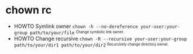 # chown rc

* HOWTO Symlink owner    `chown -h --no-dereference your-user:your-group path/to/your/file`              <sup><sub>Change symbolic link owner.</sub></sup>
* HOWTO Change recursive `chown -R --recursive your-user:your-group path/to/your/dir1 path/to/your/dir2` <sup><sub>Recursively change directory owner.</sub></sup>
